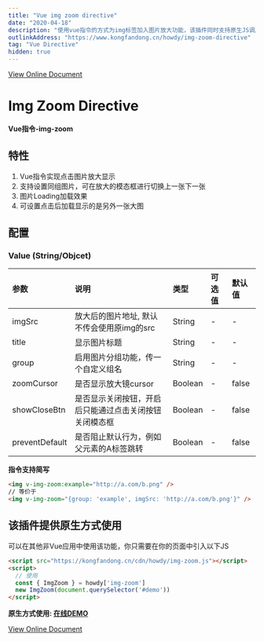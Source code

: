 ```yaml
---
title: "Vue img zoom directive"
date: "2020-04-18"
description: "使用vue指令的方式为img标签加入图片放大功能，该插件同时支持原生JS调用"
outlinkAddress: "https://www.kongfandong.cn/howdy/img-zoom-directive"
tag: "Vue Directive"
hidden: true
---
```


[View Online Document](https://www.kongfandong.cn/howdy/img-zoom-directive)

# Img Zoom Directive

**Vue指令-img-zoom**

## 特性
1. Vue指令实现点击图片放大显示
2. 支持设置同组图片，可在放大的模态框进行切换上一张下一张
3. 图片Loading加载效果
4. 可设置点击后加载显示的是另外一张大图

## 配置

### Value (String/Objcet)
|参数|说明|类型|可选值|默认值|
|:---|:---|:---|:---|:---|
|imgSrc|放大后的图片地址, 默认不传会使用原img的src|String|-|-|
|title|显示图片标题|String|-|-|
|group|启用图片分组功能，传一个自定义组名|String|-|-|
|zoomCursor|是否显示放大镜cursor|Boolean|-|false|
|showCloseBtn|是否显示关闭按钮，开启后只能通过点击关闭按钮关闭模态框|Boolean|-|false|
|preventDefault|是否阻止默认行为，例如父元素的A标签跳转|Boolean|-|false|

**指令支持简写**
```html
<img v-img-zoom:example="http://a.com/b.png" />
// 等价于
<img v-img-zoom="{group: 'example', imgSrc: 'http://a.com/b.png'}" />
```

## 该插件提供原生方式使用

可以在其他非Vue应用中使用该功能，你只需要在你的页面中引入以下JS
```html
<script src="https://kongfandong.cn/cdn/howdy/img-zoom.js"></script>
<script>
  // 使用
  const { ImgZoom } = howdy['img-zoom']
  new ImgZoom(document.querySelector('#demo'))
</script>
```
**原生方式使用: <a href="https://kongfandong.cn/demo/img-zoom-native-usage.html" target="_blank">在线DEMO</a>**

[View Online Document](https://www.kongfandong.cn/howdy/img-zoom-directive)